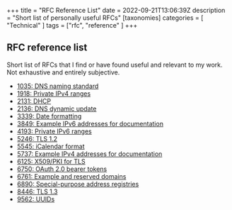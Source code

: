 +++
title = "RFC Reference List"
date = 2022-09-21T13:06:39Z
description = "Short list of personally useful RFCs"
[taxonomies]
categories = [ "Technical" ]
tags = ["rfc", "reference" ]
+++

## RFC reference list

Short list of RFCs that I find or have found useful and relevant to my work. Not exhaustive and entirely subjective.

- [1035: DNS naming standard](https://www.rfc-editor.org/rfc/rfc1035)
- [1918: Private IPv4 ranges](https://www.rfc-editor.org/rfc/rfc1918)
- [2131: DHCP](https://www.rfc-editor.org/rfc/rfc1514)
- [2136: DNS dynamic update](https://www.rfc-editor.org/rfc/rfc2136)
- [3339: Date formatting](https://www.rfc-editor.org/rfc/rfc3339)
- [3849: Example IPv6 addresses for documentation](https://www.rfc-editor.org/rfc/rfc3849)
- [4193: Private IPv6 ranges](https://www.rfc-editor.org/rfc/rfc4193)
- [5246: TLS 1.2](https://www.rfc-editor.org/rfc/rfc5246)
- [5545: iCalendar format](https://www.rfc-editor.org/rfc/rfc5545)
- [5737: Example IPv4 addresses for documentation](https://www.rfc-editor.org/rfc/rfc5737)
- [6125: X509/PKI for TLS](https://www.rfc-editor.org/rfc/rfc6125)
- [6750: OAuth 2.0 bearer tokens](https://www.rfc-editor.org/rfc/rfc6750)
- [6761: Example and reserved domains](https://www.rfc-editor.org/rfc/rfc6761)
- [6890: Special-purpose address registries](https://www.rfc-editor.org/rfc/rfc6890)
- [8446: TLS 1.3](https://www.rfc-editor.org/rfc/rfc8446)
- [9562: UUIDs](https://www.rfc-editor.org/rfc/rfc9562)
